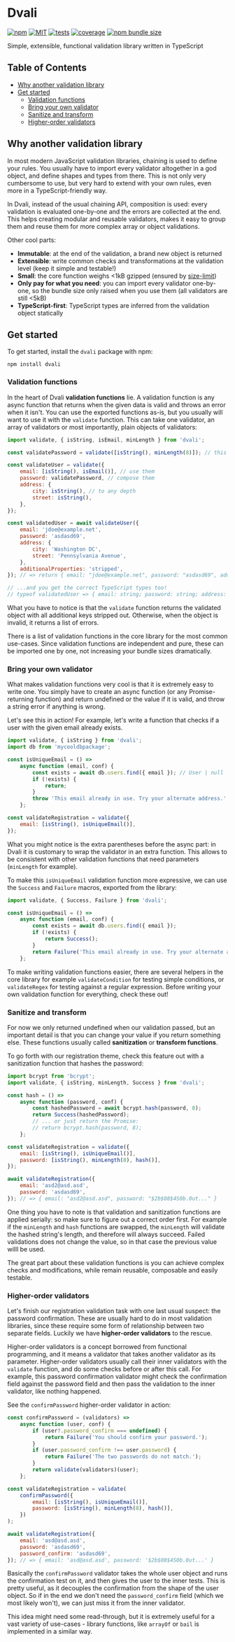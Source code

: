 # Dvali

[![npm](https://img.shields.io/npm/v/dvali)](https://www.npmjs.com/package/dvali)
[![MIT](https://img.shields.io/github/license/daniel7grant/dvali)](https://github.com/daniel7grant/dvali/LICENSE)
[![tests](https://github.com/daniel7grant/dvali/actions/workflows/test.yml/badge.svg)](https://github.com/daniel7grant/dvali/actions/workflows/test.yml)
[![coverage](https://img.shields.io/coveralls/github/daniel7grant/dvali)](https://coveralls.io/github/daniel7grant/dvali)
[![npm bundle size](https://img.shields.io/bundlephobia/minzip/dvali)](https://bundlephobia.com/package/dvali)

Simple, extensible, functional validation library written in TypeScript

<!-- START doctoc generated TOC please keep comment here to allow auto update -->
<!-- DON'T EDIT THIS SECTION, INSTEAD RE-RUN doctoc TO UPDATE -->
## Table of Contents

- [Why another validation library](#why-another-validation-library)
- [Get started](#get-started)
  - [Validation functions](#validation-functions)
  - [Bring your own validator](#bring-your-own-validator)
  - [Sanitize and transform](#sanitize-and-transform)
  - [Higher-order validators](#higher-order-validators)

<!-- END doctoc generated TOC please keep comment here to allow auto update -->

<!-- TOC -->

## Why another validation library

In most modern JavaScript validation libraries, chaining is used to define your rules. You usually have to import every validator altogether in a god object, and define shapes and types from there. This is not only very cumbersome to use, but very hard to extend with your own rules, even more in a TypeScript-friendly way.

In Dvali, instead of the usual chaining API, composition is used: every validation is evaluated one-by-one and the errors are collected at the end. This helps creating modular and reusable validators, makes it easy to group them and reuse them for more complex array or object validations.

Other cool parts:
* **Immutable**: at the end of the validation, a brand new object is returned
* **Extensible**: write common checks and transformations at the validation level (keep it simple and testable!)
* **Small**: the core function weighs <1kB gzipped (ensured by [size-limit](https://github.com/ai/size-limit))
* **Only pay for what you need**: you can import every validator one-by-one, so the bundle size only raised when you use them (all validators are still <5kB)
* **TypeScript-first**: TypeScript types are inferred from the validation object statically

## Get started

To get started, install the `dvali` package with npm:

```
npm install dvali
```

### Validation functions

In the heart of Dvali **validation functions** lie. A validation function is any async function that returns when the given data is valid and throws an error when it isn't. You can use the exported functions as-is, but you usually will want to use it with the `validate` function. This can take one validator, an array of validators or most importantly, plain objects of validators:

```js
import validate, { isString, isEmail, minLength } from 'dvali';

const validatePassword = validate([isString(), minLength(8)]); // this will only return if all of them succeeds, and collects all failures

const validateUser = validate({
    email: [isString(), isEmail()], // use them
    password: validatePassword, // compose them
    address: {
        city: isString(), // to any depth
        street: isString(),
    },
});

const validatedUser = await validateUser({
    email: 'jdoe@example.net',
    password: 'asdasd69',
    address: {
        city: 'Washington DC',
        street: 'Pennsylvania Avenue',
    },
    additionalProperties: 'stripped',
}); // => return { email: "jdoe@example.net", password: "asdasd69", address:  { city: "Washington DC", street: "Pennsylvania Avenue" } }

// ...and you get the correct TypeScript types too!
// typeof validatedUser => { email: string; password: string; address: { city: string; street: string; } }
```

What you have to notice is that the `validate` function returns the validated object with all additional keys stripped out. Otherwise, when the object is invalid, it returns a list of errors.

There is a list of validation functions in the core library for the most common use-cases. Since validation functions are independent and pure, these can be imported one by one, not increasing your bundle sizes dramatically.

### Bring your own validator

What makes validation functions very cool is that it is extremely easy to write one. You simply have to create an async function (or any Promise-returning function) and return undefined or the value if it is valid, and throw a string error if anything is wrong.

Let's see this in action! For example, let's write a function that checks if a user with the given email already exists.

```js
import validate, { isString } from 'dvali';
import db from 'mycooldbpackage';

const isUniqueEmail = () =>
    async function (email, conf) {
        const exists = await db.users.find({ email }); // User | null
        if (!exists) {
            return;
        }
        throw 'This email already in use. Try your alternate address.';
    };

const validateRegistration = validate({
    email: [isString(), isUniqueEmail()],
});
```

What you might notice is the extra parentheses before the async part: in Dvali it is customary to wrap the validator in an extra function. This allows to be consistent with other validation functions that need parameters (`minLength` for example).

To make this `isUniqueEmail` validation function more expressive, we can use the `Success` and `Failure` macros, exported from the library:

```js
import validate, { Success, Failure } from 'dvali';

const isUniqueEmail = () =>
    async function (email, conf) {
        const exists = await db.users.find({ email });
        if (!exists) {
            return Success();
        }
        return Failure('This email already in use. Try your alternate address.');
    };
```

To make writing validation functions easier, there are several helpers in the core library for example `validateCondition` for testing simple conditions, or `validateRegex` for testing against a regular expression. Before writing your own validation function for everything, check these out!

### Sanitize and transform

For now we only returned undefined when our validation passed, but an important detail is that you can change your value if you return something else. These functions usually called **sanitization** or **transform functions**.

To go forth with our registration theme, check this feature out with a sanitization function that hashes the password:

```js
import bcrypt from 'bcrypt';
import validate, { isString, minLength, Success } from 'dvali';

const hash = () =>
    async function (password, conf) {
        const hashedPassword = await bcrypt.hash(password, 8);
        return Success(hashedPassword);
        // ... or just return the Promise:
        // return bcrypt.hash(password, 8);
    };

const validateRegistration = validate({
    email: [isString(), isUniqueEmail()],
    password: [isString(), minLength(8), hash()],
});

await validateRegistration({
    email: 'asd2@asd.asd',
    password: 'asdasd69',
}); // => { email: "asd2@asd.asd", password: "$2b$08$4S0b.0ut..." }
```

One thing you have to note is that validation and sanitization functions are applied serially: so make sure to figure out a correct order first. For example if the `minLength` and `hash` functions are swapped, the `minLength` will validate the hashed string's length, and therefore will always succeed. Failed validations does not change the value, so in that case the previous value willl be used.

The great part about these validation functions is you can achieve complex checks and modifications, while remain reusable, composable and easily testable.

### Higher-order validators

Let's finish our registration validation task with one last usual suspect: the password confirmation. These are usually hard to do in most validation libraries, since these require some form of relationship between two separate fields. Luckily we have **higher-order validators** to the rescue.

Higher-order validators is a concept borrowed from functional programming, and it means a validator that takes another validator as its parameter. Higher-order validators usually call their inner validators with the `validate` function, and do some checks before or after this call. For example, this password confirmation validator might check the confirmation field against the password field and then pass the validation to the inner validator, like nothing happened.

See the `confirmPassword` higher-order validator in action:

```js
const confirmPassword = (validators) =>
    async function (user, conf) {
        if (user?.password_confirm === undefined) {
            return Failure('You should confirm your password.');
        }
        if (user.password_confirm !== user.password) {
            return Failure('The two passwords do not match.');
        }
        return validate(validators)(user);
    };

const validateRegistration = validate(
    confirmPassword({
        email: [isString(), isUniqueEmail()],
        password: [isString(), minLength(8), hash()],
    })
);

await validateRegistration({
    email: 'asd@asd.asd',
    password: 'asdasd69',
    password_confirm: 'asdasd69',
}); // => { email: 'asd@asd.asd', password: '$2b$08$4S0b.0ut...' }
```

Basically the `confirmPassword` validator takes the whole user object and runs the confirmation test on it, and then gives the user to the inner tests. This is pretty useful, as it decouples the confirmation from the shape of the user object. So if in the end we don't need the `password_confirm` field (which we most likely won't), we can just miss it from the inner validator.

This idea might need some read-through, but it is extremely useful for a vast variety of use-cases - library functions, like `arrayOf` or `bail` is implemented in a similar way.
